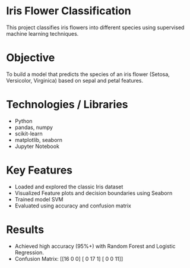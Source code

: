 # Iris Flower Classification

This project classifies iris flowers into different species using supervised machine learning techniques.

# Objective
To build a model that predicts the species of an iris flower (Setosa, Versicolor, Virginica) based on sepal and petal features.

# Technologies / Libraries
- Python  
- pandas, numpy  
- scikit-learn  
- matplotlib, seaborn  
- Jupyter Notebook  

# Key Features
- Loaded and explored the classic Iris dataset  
- Visualized Feature plots and decision boundaries using Seaborn  
- Trained model SVM  
- Evaluated using accuracy and confusion matrix  

# Results
- Achieved high accuracy (95%+) with Random Forest and Logistic Regression.  
- Confusion Matrix:
   [[16  0  0]
    [ 0 17  1]
    [ 0  0 11]]  
